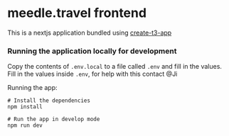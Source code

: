 # meedle.travel frontend

This is a nextjs application bundled using [create-t3-app](https://create.t3.gg/)

### Running the application locally for development

Copy the contents of `.env.local` to a file called `.env` and fill in the values. Fill in the values inside `.env`, for help with this contact @Ji

Running the app: 
```
# Install the dependencies
npm install

# Run the app in develop mode
npm run dev 
```



